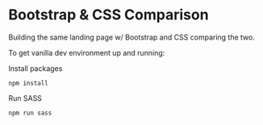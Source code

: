 # Bootstrap & CSS Comparison

Building the same landing page w/ Bootstrap and CSS comparing the two.

To get vanilla dev environment up and running:

Install packages

`npm install`

Run SASS

`npm run sass`
